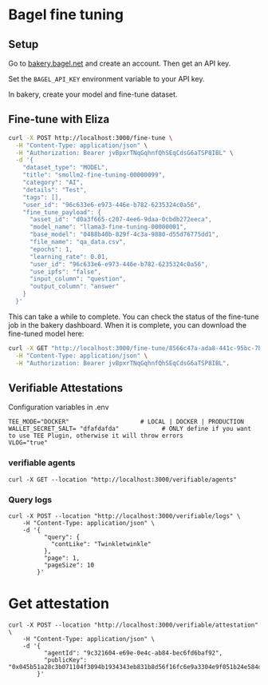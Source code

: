 # Bagel fine tuning

## Setup

Go to [bakery.bagel.net](https://bakery.bagel.net) and create an account. Then get an API key.

Set the `BAGEL_API_KEY` environment variable to your API key.

In bakery, create your model and fine-tune dataset.

## Fine-tune with Eliza

```bash
curl -X POST http://localhost:3000/fine-tune \
  -H "Content-Type: application/json" \
  -H "Authorization: Bearer jvBpxrTNqGqhnfQhSEqCdsG6aTSP8IBL" \
  -d '{
    "dataset_type": "MODEL",
    "title": "smollm2-fine-tuning-00000099",
    "category": "AI",
    "details": "Test",
    "tags": [],
    "user_id": "96c633e6-e973-446e-b782-6235324c0a56",
    "fine_tune_payload": {
      "asset_id": "d0a3f665-c207-4ee6-9daa-0cbdb272eeca",
      "model_name": "llama3-fine-tuning-00000001",
      "base_model": "0488b40b-829f-4c3a-9880-d55d76775dd1",
      "file_name": "qa_data.csv",
      "epochs": 1,
      "learning_rate": 0.01,
      "user_id": "96c633e6-e973-446e-b782-6235324c0a56",
      "use_ipfs": "false",
      "input_column": "question",
      "output_column": "answer"
    }
  }'
```

This can take a while to complete. You can check the status of the fine-tune job in the bakery dashboard. When it is complete, you can download the fine-tuned model here:

```bash
curl -X GET "http://localhost:3000/fine-tune/8566c47a-ada8-441c-95bc-7bb07656c4c1" \
  -H "Content-Type: application/json" \
  -H "Authorization: Bearer jvBpxrTNqGqhnfQhSEqCdsG6aTSP8IBL".
```


## Verifiable Attestations
Configuration variables in .env

```shell
TEE_MODE="DOCKER"                    # LOCAL | DOCKER | PRODUCTION
WALLET_SECRET_SALT= "dfafdafda"            # ONLY define if you want to use TEE Plugin, otherwise it will throw errors
VLOG="true"
```

### verifiable agents
```shell
curl -X GET --location "http://localhost:3000/verifiable/agents"
```

### Query logs
```shell
curl -X POST --location "http://localhost:3000/verifiable/logs" \
    -H "Content-Type: application/json" \
    -d '{
          "query": {
            "contLike": "Twinkletwinkle"
          },
          "page": 1,
          "pageSize": 10
        }'
```

# Get attestation
```shell
curl -X POST --location "http://localhost:3000/verifiable/attestation" \
    -H "Content-Type: application/json" \
    -d '{
          "agentId": "9c321604-e69e-0e4c-ab84-bec6fd6baf92",
          "publicKey": "0x045b51a28c3b071104f3094b1934343eb831b8d56f16fc6e9a3304e9f051b24e584d806b20769b05eeade3a6c792db96f57b26cc38037907dd920e9be9f41f6184"
        }'

```
